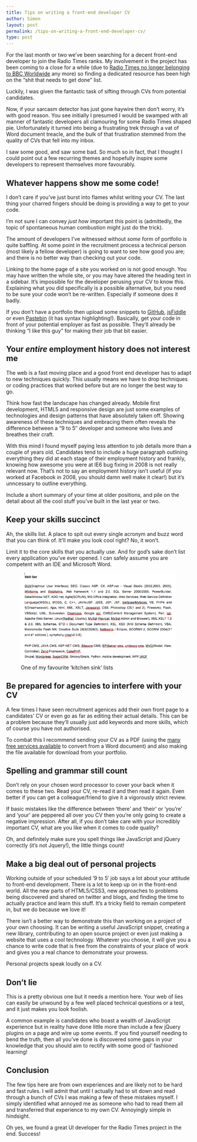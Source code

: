 ```yaml
---
title: Tips on writing a front-end developer CV
author: Simon
layout: post
permalink: /tips-on-writing-a-front-end-developer-cv/
type: post
---
```

For the last month or two we&#8217;ve been searching for a decent front-end developer to join the Radio Times ranks. My involvement in the project has been coming to a close for a while (due to [Radio Times no longer belonging to BBC Worldwide][1] any more) so finding a dedicated resource has been high on the &#8220;shit that needs to get done&#8221; list.

Luckily, I was given the fantastic task of sifting through CVs from potential candidates.

Now, if your sarcasm detector has just gone haywire then don&#8217;t worry, it&#8217;s with good reason. You see initially I presumed I would be swamped with all manner of fantastic developers all clamouring for some Radio Times shaped pie. Unfortunately it turned into being a frustrating trek through a vat of Word document treacle, and the bulk of that frustration stemmed from the quality of CVs that fell into my inbox.

I saw some good, and saw some bad. So much so in fact, that I thought I could point out a few recurring themes and hopefully inspire some developers to represent themselves more favourably.

## Whatever happens show me some code!

I don&#8217;t care if you&#8217;ve just burst into flames whilst writing your CV. The last thing your charred fingers should be doing is providing a way to get to your code.

I&#8217;m not sure I can convey *just how* important this point is (admittedly, the topic of spontaneous human combustion might just do the trick).

The amount of developers I&#8217;ve witnessed without *some* form of portfolio is quite baffling. At some point in the recruitment process a technical person (most likely a fellow developer) is going to want to see how good you are; and there is no better way than checking out your code.

Linking to the home page of a site you worked on is not good enough. You may have written the whole site, or you may have altered the heading text in a sidebar. It&#8217;s impossible for the developer perusing your CV to know this. Explaining what you did specifically is a possible alternative, but you need to be sure your code won&#8217;t be re-written. Especially if someone does it badly.

If you don&#8217;t have a portfolio then upload some snippets to [GitHub][2], [jsFiddle][3] or even [Pastebin][4] (it has syntax highlighting!). Basically, get your code in front of your potential employer as fast as possible. They&#8217;ll already be thinking &#8220;I like this guy&#8221; for making their job that bit easier.

## Your *entire* employment history does not interest me

The web is a fast moving place and a good front end developer has to adapt to new techniques quickly. This usually means we have to drop techniques or coding practices that worked before but are no longer the best way to go.

Think how fast the landscape has changed already. Mobile first development, HTML5 and responsive design are just some examples of technologies and design patterns that have absolutely taken off. Showing awareness of these techniques and embracing them often reveals the difference between a &#8220;9 to 5&#8243; developer and someone who lives and breathes their craft.

With this mind I found myself paying less attention to job details more than a couple of years old. Candidates tend to include a huge paragraph outlining everything they did at each stage of their employment history and frankly, knowing how awesome you were at IE6 bug fixing in 2008 is not really relevant now. That&#8217;s not to say an employment history isn&#8217;t useful (if you worked at Facebook in 2008, you should damn well make it clear!) but it&#8217;s unncessary to outline everything.

Include a short summary of your time at older positions, and pile on the detail about all the cool stuff you&#8217;ve built in the last year or two.

## Keep your skills succinct

Ah, the skills list. A place to spit out every single acronym and buzz word that you can think of. It&#8217;ll make you look cool right? No, it won&#8217;t.

Limit it to the core skills that you actually use. And for god&#8217;s sake don&#8217;t list every application you&#8217;ve ever opened. I can safely assume you are competent with an IDE and Microsoft Word.

<figure class="Figure Figure--vSpaceLrg">
    <img class="Figure-img" src="/assets/images/uploads/2011/10/Screen-shot-2011-10-20-at-23.55.22.png">
    <figcaption class="Figure-caption">
        One of my favourite &#8216;kitchen sink&#8217; lists
    </figcaption>
</figure>

## Be prepared for agencies to interfere with your CV

A few times I have seen recruitment agenices add their own front page to a candidates&#8217; CV or even go as far as editing their actual details. This can be a problem because they&#8217;ll usually just add keywords and more skills, which of course you have not authorised.

To combat this I recommend sending your CV as a PDF (using the [many free services available][5] to convert from a Word document) and also making the file available for download from your portfolio.

## Spelling and grammar still count

Don&#8217;t rely on your chosen word processor to cover your back when it comes to these two. Read your CV, re-read it and then read it again. Even better if you can get a colleague/friend to give it a vigorously strict review.

If basic mistakes like the difference between &#8216;there&#8217; and &#8216;their&#8217; or &#8216;you&#8217;re&#8217; and &#8216;your&#8217; are peppered all over you CV then you&#8217;re only going to create a negative impression. After all, if you don&#8217;t take care with your incredibly important CV, what are you like when it comes to code quality?

Oh, and definitely make sure you spell things like JavaScript and jQuery correctly (it&#8217;s not Jquery!), the little things count!

## Make a big deal out of personal projects

Working outside of your scheduled &#8217;9 to 5&#8242; job says a lot about your attitude to front-end development. There is a lot to keep up on in the front-end world. All the new parts of HTML5/CSS3, new approaches to problems being discovered and shared on twitter and blogs, and finding the time to actually practice and learn this stuff. It&#8217;s a tricky field to remain competent in, but we do because we love it!

There isn&#8217;t a better way to demonstrate this than working on a project of your own choosing. It can be writing a useful JavaScript snippet, creating a new library, contributing to an open source project or even just making a website that uses a cool technology. Whatever you choose, it will give you a chance to write code that is free from the constraints of your place of work and gives you a real chance to demonstrate your prowess.

Personal projects speak loudly on a CV.

## Don&#8217;t lie

This is a pretty obvious one but it needs a mention here. Your web of lies can easily be unwound by a few well placed technical questions or a test, and it just makes you look foolish.

A common example is candidates who boast a wealth of JavaScript experience but in reality have done little more than include a few jQuery plugins on a page and wire up some events. If you find yourself needing to bend the truth, then all you&#8217;ve done is discovered some gaps in your knowledge that you should aim to rectify with some good ol&#8217; fashioned learning!

## Conclusion

The few tips here are from own experiences and are likely not to be hard and fast rules. I will admit that until I actually had to sit down and read through a bunch of CVs I was making a few of these mistakes myself. I simply identified what annoyed me as someone who had to read them all and transferred that experience to my own CV. Annoyingly simple in hindsight.

Oh yes, we found a great UI developer for the Radio Times project in the end. Success!

 [1]: http://www.guardian.co.uk/media/2011/aug/16/bbc-completes-magazines-sell-off
 [2]: https://github.com/
 [3]: http://jsfiddle.net/
 [4]: http://pastebin.com/
 [5]: http://www.doc2pdf.net/
